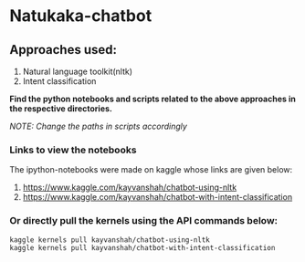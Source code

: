 # Natukaka-chatbot

## Approaches used:
  1. Natural language toolkit(nltk)
  2. Intent classification

**Find the python notebooks and scripts related to the above approaches in the respective directories.**

*NOTE: Change the paths in scripts accordingly*

### Links to view the notebooks
The ipython-notebooks were made on kaggle whose links are given below:
  1. https://www.kaggle.com/kayvanshah/chatbot-using-nltk 
  2. https://www.kaggle.com/kayvanshah/chatbot-with-intent-classification
  
### Or directly pull the kernels using the API commands below:
```
kaggle kernels pull kayvanshah/chatbot-using-nltk
kaggle kernels pull kayvanshah/chatbot-with-intent-classification
```
  
